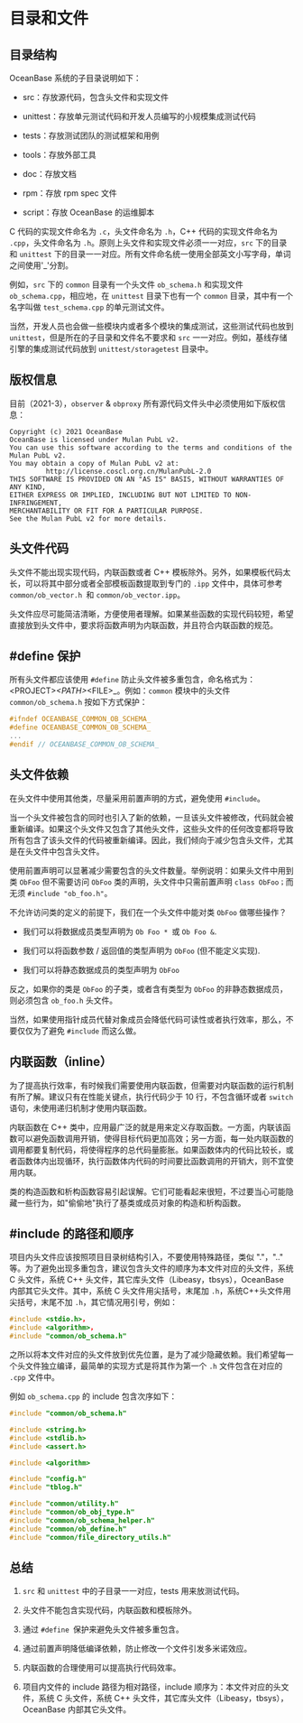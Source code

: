 目录和文件 
==========================



目录结构 
-------------------------

OceanBase 系统的子目录说明如下：

* src：存放源代码，包含头文件和实现文件

  

* unittest：存放单元测试代码和开发人员编写的小规模集成测试代码

  

* tests：存放测试团队的测试框架和用例

  

* tools：存放外部工具

  

* doc：存放文档

  

* rpm：存放 rpm spec 文件

  

* script：存放 OceanBase 的运维脚本

  




C 代码的实现文件命名为 `.c`，头文件命名为 `.h`，C++ 代码的实现文件命名为 `.cpp`，头文件命名为 `.h`。原则上头文件和实现文件必须一一对应，`src` 下的目录和 `unittest` 下的目录一一对应。所有文件命名统一使用全部英文小写字母，单词之间使用'_'分割。

例如，`src` 下的 `common` 目录有一个头文件 `ob_schema.h` 和实现文件 `ob_schema.cpp`，相应地，在 `unittest` 目录下也有一个 `common` 目录，其中有一个名字叫做 `test_schema.cpp` 的单元测试文件。

当然，开发人员也会做一些模块内或者多个模块的集成测试，这些测试代码也放到 `unittest`，但是所在的子目录和文件名不要求和 `src` 一一对应。例如，基线存储引擎的集成测试代码放到 `unittest/storagetest` 目录中。

版权信息 
-------------------------

目前（2021-3），`observer` \& `obproxy` 所有源代码文件头中必须使用如下版权信息：

```unknow
Copyright (c) 2021 OceanBase
OceanBase is licensed under Mulan PubL v2.
You can use this software according to the terms and conditions of the Mulan PubL v2.
You may obtain a copy of Mulan PubL v2 at:
         http://license.coscl.org.cn/MulanPubL-2.0
THIS SOFTWARE IS PROVIDED ON AN "AS IS" BASIS, WITHOUT WARRANTIES OF ANY KIND,
EITHER EXPRESS OR IMPLIED, INCLUDING BUT NOT LIMITED TO NON-INFRINGEMENT,
MERCHANTABILITY OR FIT FOR A PARTICULAR PURPOSE.
See the Mulan PubL v2 for more details.
```



头文件代码 
--------------------------

头文件不能出现实现代码，内联函数或者 C++ 模板除外。另外，如果模板代码太长，可以将其中部分或者全部模板函数提取到专门的 `.ipp` 文件中，具体可参考 `common/ob_vector.h `和 `common/ob_vector.ipp`。

头文件应尽可能简洁清晰，方便使用者理解。如果某些函数的实现代码较短，希望直接放到头文件中，要求将函数声明为内联函数，并且符合内联函数的规范。

#define 保护 
-------------------------------

所有头文件都应该使用 `#define` 防止头文件被多重包含，命名格式为：\<PROJECT\>_\<PATH\>_\<FILE\>_。例如：`common` 模块中的头文件 `common/ob_schema.h` 按如下方式保护：

```cpp
#ifndef OCEANBASE_COMMON_OB_SCHEMA_
#define OCEANBASE_COMMON_OB_SCHEMA_
...
#endif // OCEANBASE_COMMON_OB_SCHEMA_
```



头文件依赖 
--------------------------

在头文件中使用其他类，尽量采用前置声明的方式，避免使用 `#include`。

当一个头文件被包含的同时也引入了新的依赖，一旦该头文件被修改，代码就会被重新编译。如果这个头文件又包含了其他头文件，这些头文件的任何改变都将导致所有包含了该头文件的代码被重新编译。因此，我们倾向于减少包含头文件，尤其是在头文件中包含头文件。

使用前置声明可以显著减少需要包含的头文件数量。举例说明：如果头文件中用到类 `ObFoo` 但不需要访问 `ObFoo` 类的声明，头文件中只需前置声明 `class ObFoo；`而无须 `#include "ob_foo.h"`。

不允许访问类的定义的前提下，我们在一个头文件中能对类 `ObFoo` 做哪些操作？

* 我们可以将数据成员类型声明为 `Ob Foo * `或 `Ob Foo &`.

  

* 我们可以将函数参数 / 返回值的类型声明为 `ObFoo` (但不能定义实现).

  




<!-- -->

* 我们可以将静态数据成员的类型声明为 `ObFoo`

  




反之，如果你的类是 `ObFoo` 的子类，或者含有类型为 `ObFoo` 的非静态数据成员，则必须包含 `ob_foo.h` 头文件。

当然，如果使用指针成员代替对象成员会降低代码可读性或者执行效率，那么，不要仅仅为了避免 `#include` 而这么做。

内联函数（inline） 
---------------------------------

为了提高执行效率，有时候我们需要使用内联函数，但需要对内联函数的运行机制有所了解。建议只有在性能关键点，执行代码少于 10 行，不包含循环或者 `switch` 语句，未使用递归机制才使用内联函数。

内联函数在 C++ 类中，应用最广泛的就是用来定义存取函数。一方面，内联该函数可以避免函数调用开销，使得目标代码更加高效；另一方面，每一处内联函数的调用都要复制代码，将使得程序的总代码量膨胀。如果函数体内的代码比较长，或者函数体内出现循环，执行函数体内代码的时间要比函数调用的开销大，则不宜使用内联。

类的构造函数和析构函数容易引起误解。它们可能看起来很短，不过要当心可能隐藏一些行为，如"偷偷地"执行了基类或成员对象的构造和析构函数。

#include 的路径和顺序 
------------------------------------

项目内头文件应该按照项目目录树结构引入，不要使用特殊路径，类似 "."，".." 等。为了避免出现多重包含，建议包含头文件的顺序为本文件对应的头文件，系统 C 头文件，系统 C++ 头文件，其它库头文件（Libeasy，tbsys），OceanBase 内部其它头文件。其中，系统 C 头文件用尖括号，末尾加 `.h`，系统C++头文件用尖括号，末尾不加 `.h`，其它情况用引号，例如：

```cpp
#include <stdio.h>，
#include <algorithm>，
#include "common/ob_schema.h"
```



之所以将本文件对应的头文件放到优先位置，是为了减少隐藏依赖。我们希望每一个头文件独立编译，最简单的实现方式是将其作为第一个 `.h` 文件包含在对应的 `.cpp` 文件中。

例如 `ob_schema.cpp` 的 include 包含次序如下：

```cpp
#include "common/ob_schema.h"

#include <string.h>
#include <stdlib.h>
#include <assert.h>

#include <algorithm>

#include "config.h"
#include "tblog.h"

#include "common/utility.h"
#include "common/ob_obj_type.h"
#include "common/ob_schema_helper.h"
#include "common/ob_define.h"
#include "common/file_directory_utils.h"
```
   


总结 
-----------------------

1. `src` 和 `unittest` 中的子目录一一对应，tests 用来放测试代码。

   

2. 头文件不能包含实现代码，内联函数和模板除外。

   

3. 通过 `#define `保护来避免头文件被多重包含。

   

4. 通过前置声明降低编译依赖，防止修改一个文件引发多米诺效应。

   

5. 内联函数的合理使用可以提高执行代码效率。

   

6. 项目内文件的 include 路径为相对路径，include 顺序为：本文件对应的头文件，系统 C 头文件，系统 C++ 头文件，其它库头文件（Libeasy，tbsys），OceanBase 内部其它头文件。

   




